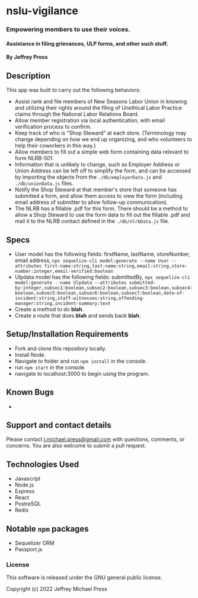 # nslu-vigilance
### Empowering members to use their voices.
#### Assistance in filing grievances, ULP forms, and other such stuff.
#### By Jeffrey Press

## Description
This app was built to carry out the following behaviors:<br>
+ Assist rank and file members of New Seasons Labor Union in knowing and utilizing their rights around the filing of Unethical Labor Practice claims through the National Labor Relations Board.
+ Allow member registration via local authentication, with email verification process to confirm.
+ Keep track of who is "Shop Steward" at each store. (Terminology may change depending on how we end up organizing, and who volunteers to help their coworkers in this way.)
+ Allow members to fill out a simple web form containing data relevant to form NLRB-501.
+ Information that is unlikely to change, such as Employer Address or Union Address can be left off to simplify the form, and can be accessed by importing the objects from the `./db/employerData.js` and `./db/unionData.js` files.
+ Notify the Shop Steward at that member's store that someone has submitted a form, and allow them access to view the form (including email address of submitter to allow follow-up communication).
+ The NLRB has a fillable .pdf for this form. There should be a method to allow a Shop Steward to use the form data to fill out the fillable .pdf and mail it to the NLRB contact defined in the `./db/nlrbData.js` file.

## Specs
+ User model has the following fields: firstName, lastName, storeNumber, email address,
   `npx sequelize-cli model:generate --name User --attributes first-name:string,last-name:string,email:string,store-number:integer,email-verified:boolean`
+ Ulpdata model has the following fields: submittedBy, 
   `npx sequelize-cli model:generate --name Ulpdata --attributes submitted-by:integer,subsec1:boolean,subsec2:boolean,subsec3:boolean,subsec4:boolean,subsec5:boolean,subsec6:boolean,subsec7:boolean,date-of-incident:string,staff-witnesses:string,offending-manager:string,incident-summary:text`
+ Create a method to do __blah__.
+ Create a route that does __blah__ and sends back __blah__.

## Setup/Installation Requirements
+ Fork and clone this repository locally.
+ Install Node.
+ Navigate to folder and run `npm install` in the console.
+ run `npm start` in the console.
+ navigate to localhost:3000 to begin using the program.

## Known Bugs
+ 

## Support and contact details
Please contact j.michael.press@gmail.com with questions, comments, or concerns. You are also welcome to submit a pull request.

## Technologies Used
   + Javascript
   + Node.js
   + Express
   + React
   + PostreSQL
   + Redis

## Notable `npm` packages
   + Sequelizer ORM
   + Passport.js
   
### License
This software is released under the GNU general public license.

Copyright (c) 2022 Jeffrey Michael Press
